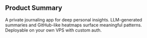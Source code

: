 ## Product Summary

A private journaling app for deep personal insights. LLM-generated summaries and GitHub-like heatmaps surface meaningful patterns. Deployable on your own VPS with custom auth.
